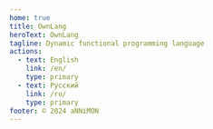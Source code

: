 ```yaml
---
home: true
title: OwnLang
heroText: OwnLang
tagline: Dynamic functional programming language
actions:
  - text: English
    link: /en/
    type: primary
  - text: Русский
    link: /ru/
    type: primary
footer: © 2024 aNNiMON
---
```

 